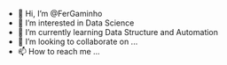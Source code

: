 - 👋 Hi, I’m @FerGaminho
- 👀 I’m interested in Data Science
- 🌱 I’m currently learning Data Structure and Automation
- 💞️ I’m looking to collaborate on ...
- 📫 How to reach me ...

<!---
FerGaminho/FerGaminho is a ✨ special ✨ repository because its `README.md` (this file) appears on your GitHub profile.
You can click the Preview link to take a look at your changes.
--->
